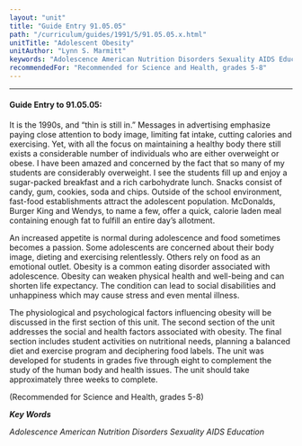 ```yaml
---
layout: "unit"
title: "Guide Entry 91.05.05"
path: "/curriculum/guides/1991/5/91.05.05.x.html"
unitTitle: "Adolescent Obesity"
unitAuthor: "Lynn S. Marmitt"
keywords: "Adolescence American Nutrition Disorders Sexuality AIDS Education"
recommendedFor: "Recommended for Science and Health, grades 5-8"
---
```

<body>
<hr/>
<h4>
Guide Entry to 91.05.05:
</h4>
It is the 1990s, and “thin is still in.” Messages in advertising emphasize paying close attention to body image, limiting fat intake, cutting calories and exercising. Yet, with all the focus on maintaining a healthy body there still exists a considerable number of individuals who are either overweight or obese. I have been amazed and concerned by the fact that so many of my students are considerably overweight. I see the students fill up and enjoy a sugar-packed breakfast and a rich carbohydrate lunch. Snacks consist of candy, gum, cookies, soda and chips. Outside of the school environment, fast-food establishments attract the adolescent population. McDonalds, Burger King and Wendys, to name a few, offer a quick, calorie laden meal containing enough fat to fulfill an entire day’s allotment.
<p>
An increased appetite is normal during adolescence and food sometimes becomes a passion. Some adolescents are concerned about their body image, dieting and exercising relentlessly. Others rely on food as an emotional outlet. Obesity is a common eating disorder associated with adolescence. Obesity can weaken physical health and well-being and can shorten life expectancy. The condition can lead to social disabilities and unhappiness which may cause stress and even mental illness.
</p>
<p>
The physiological and psychological factors influencing obesity will be discussed in the first section of this unit. The second section of the unit addresses the social and health factors associated with obesity. The final section includes student activities on nutritional needs, planning a balanced diet and exercise program and deciphering food labels. The unit was developed for students in grades five through eight to complement the study of the human body and health issues. The unit should take approximately three weeks to complete.
</p>
<p>
(Recommended for Science and Health, grades 5-8)
</p>
<p>
<b>
<i>
Key Words
</i>
</b>
<br/>
</p>
<p>
<i>
Adolescence American Nutrition Disorders Sexuality AIDS Education
</i>
</p>
</body>